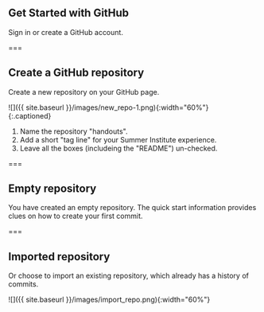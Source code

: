---
---

## Get Started with GitHub

Sign in or create a GitHub account.

===

## Create a GitHub repository

Create a new repository on your GitHub page.

![]({{ site.baseurl }}/images/new_repo-1.png){:width="60%"}  
{:.captioned}

1. Name the repository "handouts".
1. Add a short "tag line" for your Summer Institute experience.
1. Leave all the boxes (includeing the "README") un-checked.

===

## Empty repository

You have created an empty repository. The quick start information provides clues on how to create your first commit.

===

## Imported repository

Or choose to import an existing repository, which already has a history of commits.

![]({{ site.baseurl }}/images/import_repo.png){:width="60%"}  
